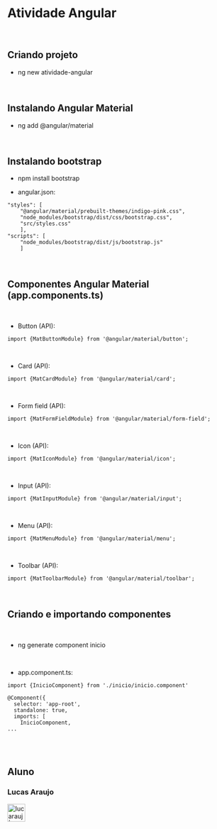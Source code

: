 # Atividade Angular

<br>

## Criando projeto

- ng new atividade-angular

<br>

## Instalando Angular Material

- ng add @angular/material

<br>

## Instalando bootstrap

- npm install bootstrap

- angular.json:

```
"styles": [
	"@angular/material/prebuilt-themes/indigo-pink.css",
	"node_modules/bootstrap/dist/css/bootstrap.css",
	"src/styles.css"
	],
"scripts": [
	"node_modules/bootstrap/dist/js/bootstrap.js"
	]
```

<br>

## Componentes Angular Material (app.components.ts)

<br>

- Button (API):
```
import {MatButtonModule} from '@angular/material/button';
```

<br>

- Card (API):
```
import {MatCardModule} from '@angular/material/card';
```

<br>

- Form field (API):
```
import {MatFormFieldModule} from '@angular/material/form-field';
```

<br>

- Icon (API):
```
import {MatIconModule} from '@angular/material/icon';
```

<br>

- Input (API):
```
import {MatInputModule} from '@angular/material/input';
```

<br>

- Menu (API):
```
import {MatMenuModule} from '@angular/material/menu';
```

<br>

- Toolbar (API):
```
import {MatToolbarModule} from '@angular/material/toolbar';
```

<br>

## Criando e importando componentes

<br>

- ng generate component inicio

<br>

- app.component.ts:

```
import {InicioComponent} from './inicio/inicio.component'

@Component({
  selector: 'app-root',
  standalone: true,
  imports: [
    InicioComponent,
...
```

<br>
	











<br>

## Aluno

### Lucas Araujo

<a href="https://www.linkedin.com/in/lucarauj"><img alt="lucarauj | LinkdeIN" width="40px" src="https://user-images.githubusercontent.com/43545812/144035037-0f415fc7-9f96-4517-a370-ccc6e78a714b.png" /></a>
